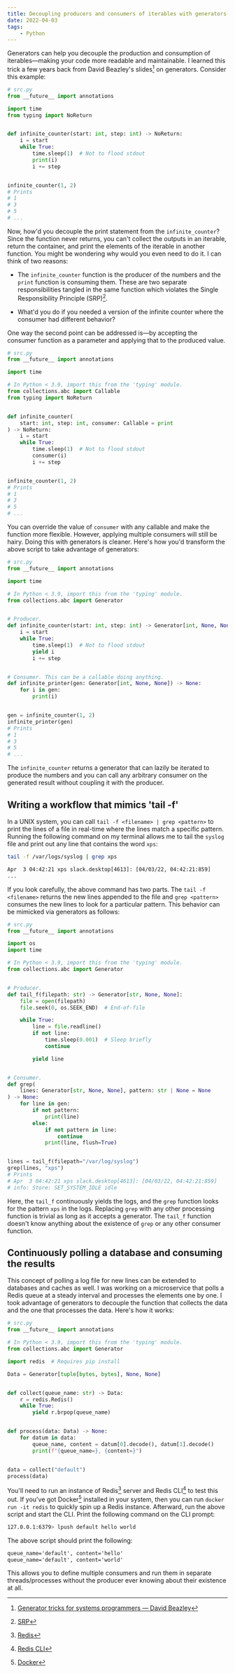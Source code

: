 ```yaml
---
title: Decoupling producers and consumers of iterables with generators in Python
date: 2022-04-03
tags:
    - Python
---
```


Generators can help you decouple the production and consumption of iterables—making your
code more readable and maintainable. I learned this trick a few years back from David
Beazley's slides[^1] on generators. Consider this example:

```python
# src.py
from __future__ import annotations

import time
from typing import NoReturn


def infinite_counter(start: int, step: int) -> NoReturn:
    i = start
    while True:
        time.sleep(1)  # Not to flood stdout
        print(i)
        i += step


infinite_counter(1, 2)
# Prints
# 1
# 3
# 5
# ...
```

Now, how'd you decouple the print statement from the `infinite_counter`? Since the function
never returns, you can't collect the outputs in an iterable, return the container, and print
the elements of the iterable in another function. You might be wondering why would you even
need to do it. I can think of two reasons:

-   The `infinite_counter` function is the producer of the numbers and the `print` function
    is consuming them. These are two separate responsibilities tangled in the same function
    which violates the Single Responsibility Principle (SRP)[^2].

-   What'd you do if you needed a version of the infinite counter where the consumer had
    different behavior?

One way the second point can be addressed is—by accepting the consumer function as a
parameter and applying that to the produced value.

```python
# src.py
from __future__ import annotations

import time

# In Python < 3.9, import this from the 'typing' module.
from collections.abc import Callable
from typing import NoReturn


def infinite_counter(
    start: int, step: int, consumer: Callable = print
) -> NoReturn:
    i = start
    while True:
        time.sleep(1)  # Not to flood stdout
        consumer(i)
        i += step


infinite_counter(1, 2)
# Prints
# 1
# 3
# 5
# ...
```

You can override the value of `consumer` with any callable and make the function more
flexible. However, applying multiple consumers will still be hairy. Doing this with
generators is cleaner. Here's how you'd transform the above script to take advantage of
generators:

```python
# src.py
from __future__ import annotations

import time

# In Python < 3.9, import this from the 'typing' module.
from collections.abc import Generator


# Producer.
def infinite_counter(start: int, step: int) -> Generator[int, None, None]:
    i = start
    while True:
        time.sleep(1)  # Not to flood stdout
        yield i
        i += step


# Consumer. This can be a callable doing anything.
def infinite_printer(gen: Generator[int, None, None]) -> None:
    for i in gen:
        print(i)


gen = infinite_counter(1, 2)
infinite_printer(gen)
# Prints
# 1
# 3
# 5
# ...
```

The `infinite_counter` returns a generator that can lazily be iterated to produce the
numbers and you can call any arbitrary consumer on the generated result without coupling it
with the producer.

## Writing a workflow that mimics 'tail -f'

In a UNIX system, you can call `tail -f <filename> | grep <pattern>` to print the lines of a
file in real-time where the lines match a specific pattern. Running the following command on
my terminal allows me to tail the `syslog` file and print out any line that contains the
word `xps`:

```sh
tail -f /var/logs/syslog | grep xps
```

```txt
Apr  3 04:42:21 xps slack.desktop[4613]: [04/03/22, 04:42:21:859]
...
```

If you look carefully, the above command has two parts. The `tail -f <filename>` returns the
new lines appended to the file and `grep <pattern>` consumes the new lines to look for a
particular pattern. This behavior can be mimicked via generators as follows:

```python
# src.py
from __future__ import annotations

import os
import time

# In Python < 3.9, import this from the 'typing' module.
from collections.abc import Generator


# Producer.
def tail_f(filepath: str) -> Generator[str, None, None]:
    file = open(filepath)
    file.seek(0, os.SEEK_END)  # End-of-file

    while True:
        line = file.readline()
        if not line:
            time.sleep(0.001)  # Sleep briefly
            continue

        yield line


# Consumer.
def grep(
    lines: Generator[str, None, None], pattern: str | None = None
) -> None:
    for line in gen:
        if not pattern:
            print(line)
        else:
            if not pattern in line:
                continue
            print(line, flush=True)


lines = tail_f(filepath="/var/log/syslog")
grep(lines, "xps")
# Prints
# Apr  3 04:42:21 xps slack.desktop[4613]: [04/03/22, 04:42:21:859]
# info: Store: SET_SYSTEM_IDLE idle
```

Here, the `tail_f` continuously yields the logs, and the `grep` function looks for the
pattern `xps` in the logs. Replacing `grep` with any other processing function is trivial as
long as it accepts a generator. The `tail_f` function doesn't know anything about the
existence of `grep` or any other consumer function.

## Continuously polling a database and consuming the results

This concept of polling a log file for new lines can be extended to databases and caches as
well. I was working on a microservice that polls a Redis queue at a steady interval and
processes the elements one by one. I took advantage of generators to decouple the function
that collects the data and the one that processes the data. Here's how it works:

```python
# src.py
from __future__ import annotations

# In Python < 3.9, import this from the 'typing' module.
from collections.abc import Generator

import redis  # Requires pip install

Data = Generator[tuple[bytes, bytes], None, None]


def collect(queue_name: str) -> Data:
    r = redis.Redis()
    while True:
        yield r.brpop(queue_name)


def process(data: Data) -> None:
    for datum in data:
        queue_name, content = datum[0].decode(), datum[1].decode()
        print(f"{queue_name=}, {content=}")


data = collect("default")
process(data)
```

You'll need to run an instance of Redis[^3] server and Redis CLI[^4] to test this out. If
you've got Docker[^5] installed in your system, then you can run `docker run -it redis` to
quickly spin up a Redis instance. Afterward, run the above script and start the CLI. Print
the following command on the CLI prompt:

```sh
127.0.0.1:6379> lpush default hello world
```

The above script should print the following:

```txt
queue_name='default', content='hello'
queue_name='default', content='world'
```

This allows you to define multiple consumers and run them in separate threads/processes
without the producer ever knowing about their existence at all.

[^1]:
    [Generator tricks for systems programmers — David Beazley](https://www.dabeaz.com/generators/Generators.pdf)

[^2]: [SRP](https://en.wikipedia.org/wiki/Single-responsibility_principle)
[^3]: [Redis](https://redis.io/)
[^4]: [Redis CLI](https://redis.io/docs/ui/cli/)
[^5]: [Docker](https://www.docker.com/)
